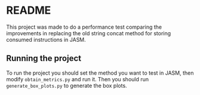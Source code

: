 # README

This project was made to do a performance test comparing the improvements in replacing the old string concat method for storing consumed instructions in JASM.

## Running the project

To run the project you should set the method you want to test in JASM, then modify `obtain_metrics.py` and run it. Then you should run `generate_box_plots.py` to generate the box plots.
